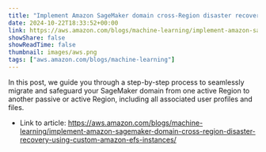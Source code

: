 ```yaml
---
title: "Implement Amazon SageMaker domain cross-Region disaster recovery using custom Amazon EFS instances"
date: 2024-10-22T18:33:52+00:00
link: https://aws.amazon.com/blogs/machine-learning/implement-amazon-sagemaker-domain-cross-region-disaster-recovery-using-custom-amazon-efs-instances/
showShare: false
showReadTime: false
thumbnail: images/aws.png
tags: ["aws.amazon.com/blogs/machine-learning"]
---
```

In this post, we guide you through a step-by-step process to seamlessly migrate and safeguard your SageMaker domain from one active Region to another passive or active Region, including all associated user profiles and files.

- Link to article: https://aws.amazon.com/blogs/machine-learning/implement-amazon-sagemaker-domain-cross-region-disaster-recovery-using-custom-amazon-efs-instances/